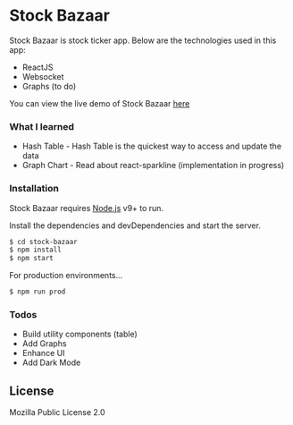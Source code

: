 # Stock Bazaar

Stock Bazaar is stock ticker app. Below are the technologies used in this app:

  - ReactJS
  - Websocket
  - Graphs (to do)

  You can view the live demo of Stock Bazaar [here](https://karanmehta.github.io/stock-bazaar-app/)

### What I learned

* Hash Table - Hash Table is the quickest way to access and update the data
* Graph Chart - Read about react-sparkline (implementation in progress)

### Installation
Stock Bazaar requires [Node.js](https://nodejs.org/) v9+ to run.

Install the dependencies and devDependencies and start the server.

```sh
$ cd stock-bazaar
$ npm install
$ npm start
```

For production environments...

```sh
$ npm run prod
```

### Todos

 - Build utility components (table)
 - Add Graphs
 - Enhance UI
 - Add Dark Mode

License
----

Mozilla Public License 2.0